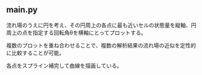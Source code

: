 ## main.py

流れ場のうえに円を考え、その円周上の各点に最も近いセルの状態量を縦軸、円周上の点を指定する回転角θを横軸にとってプロットする。

複数のプロットを重ね合わせることで、複数の解析結果の流れ場の近似を定性的に比較することが可能。

各点をスプライン補完して曲線を描画している。
